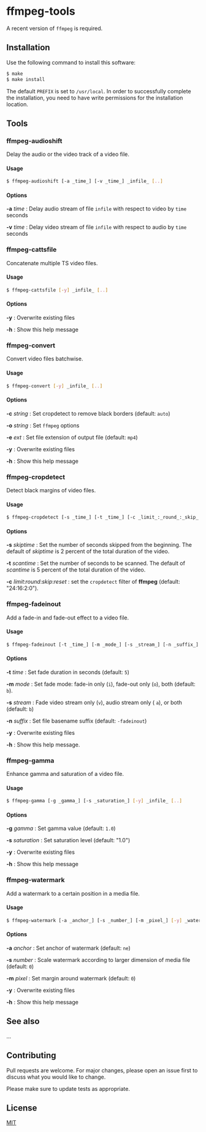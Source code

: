 # ffmpeg-tools

A recent version of `ffmpeg` is required.


## Installation

Use the following command to install this software:

```bash
$ make
$ make install
```

The default `PREFIX` is set to `/usr/local`.  In order to successfully complete the installation, you need to have write permissions for the installation location.


## Tools


### ffmpeg-audioshift

Delay the audio or the video track of a video file.

#### Usage

```bash
$ ffmpeg-audioshift [-a _time_] [-v _time_] _infile_ [..]
```

#### Options

**-a** _time_
: Delay audio stream of file `infile` with respect to video by `time` seconds

**-v** _time_
: Delay video stream of file `infile` with respect to audio by `time` seconds


### ffmpeg-cattsfile

Concatenate multiple TS video files.

#### Usage

```bash
$ ffmpeg-cattsfile [-y] _infile_ [..]
```

#### Options

**-y**
: Overwrite existing files

**-h**
: Show this help message


### ffmpeg-convert

Convert video files batchwise.

#### Usage

```bash
$ ffmpeg-convert [-y] _infile_ [..]
```

#### Options

**-c** _string_
: Set cropdetect to remove black borders (default: `auto`)

**-o** _string_
: Set `ffmpeg` options

**-e** _ext_
: Set file extension of output file (default: `mp4`)

**-y**
: Overwrite existing files

**-h**
: Show this help message


### ffmpeg-cropdetect

Detect black margins of video files.

#### Usage

```bash
$ ffmpeg-cropdetect [-s _time_] [-t _time_] [-c _limit_:_round_:_skip_:_reset_] _infile_
```

#### Options

**-s** _skiptime_
: Set the number of seconds skipped from the beginning.  The default of _skiptime_ is 2 percent of the total duration of the video.  

**-t** _scantime_
: Set the number of seconds to be scanned.  The default of _scantime_ is 5 percent of the total duration of the video.  

**-c** _limit_:_round_:_skip_:_reset_
: set the `cropdetect` filter of **ffmpeg** (default: "24:16:2:0").


### ffmpeg-fadeinout

Add a fade-in and fade-out effect to a video file.

#### Usage

```bash
$ ffmpeg-fadeinout [-t _time_] [-m _mode_] [-s _stream_] [-n _suffix_] [-y] _infile_
```

#### Options

**-t** _time_
: Set fade duration in seconds (default: `5`)

**-m** _mode_
: Set fade mode: fade-in only (`i`), fade-out only (`o`), both (default: `b`).

**-s** _stream_
: Fade video stream only (`v`), audio stream only ( `a`), or both (default: `b`)

**-n** _suffix_
: Set file basename suffix (default: `-fadeinout`)

**-y**
: Overwrite existing files

**-h**
: Show this help message.


### ffmpeg-gamma

Enhance gamma and saturation of a video file.

#### Usage

```bash
$ ffmpeg-gamma [-g _gamma_] [-s _saturation_] [-y] _infile_ [..]
```

#### Options

**-g** _gamma_
: Set gamma value (default: `1.0`)

**-s** _saturation_
: Set saturation level (default: "1.0")

**-y**
: Overwrite existing files

**-h**
: Show this help message


### ffmpeg-watermark

Add a watermark to a certain position in a media file.

#### Usage

```bash
$ ffmpeg-watermark [-a _anchor_] [-s _number_] [-m _pixel_] [-y] _watermark_ _infile_ [..]
```

#### Options

**-a** _anchor_
: Set anchor of watermark (default: `ne`)

**-s** _number_
: Scale watermark according to larger dimension of media file (default: `0`)

**-m** _pixel_
: Set margin around watermark (default: `0`)

**-y**
: Overwrite existing files

**-h**
: Show this help message


## See also

...

## Contributing

Pull requests are welcome. For major changes, please open an issue first to discuss what you would like to change.

Please make sure to update tests as appropriate.

## License

[MIT](https://choosealicense.com/licenses/mit/)
